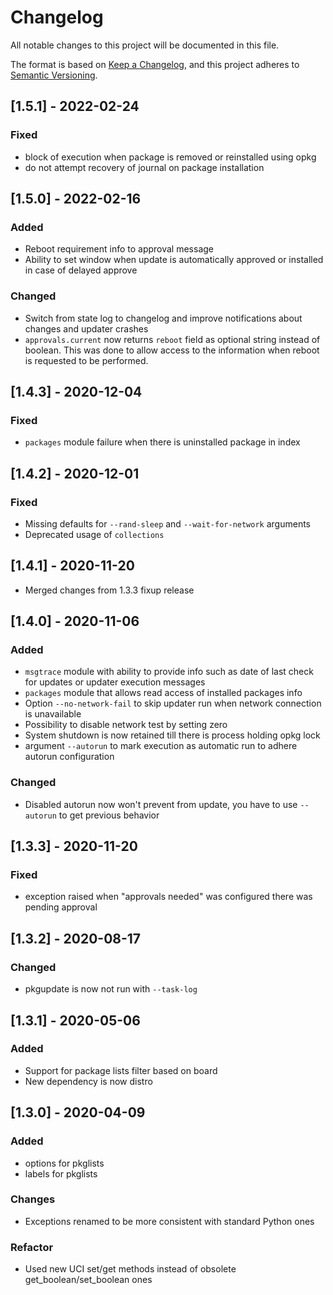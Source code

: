 # Changelog
All notable changes to this project will be documented in this file.

The format is based on [Keep a Changelog](https://keepachangelog.com/en/1.0.0/),
and this project adheres to [Semantic Versioning](https://semver.org/spec/v2.0.0.html).

## [1.5.1] - 2022-02-24
### Fixed
- block of execution when package is removed or reinstalled using opkg
- do not attempt recovery of journal on package installation


## [1.5.0] - 2022-02-16
### Added
- Reboot requirement info to approval message
- Ability to set window when update is automatically approved or installed in
  case of delayed approve

### Changed
- Switch from state log to changelog and improve notifications about changes and
  updater crashes
- `approvals.current` now returns `reboot` field as optional string instead of
  boolean. This was done to allow access to the information when reboot is
  requested to be performed.


## [1.4.3] - 2020-12-04
### Fixed
- `packages` module failure when there is uninstalled package in index


## [1.4.2] - 2020-12-01
### Fixed
- Missing defaults for `--rand-sleep` and `--wait-for-network` arguments
- Deprecated usage of `collections`


## [1.4.1] - 2020-11-20
- Merged changes from 1.3.3 fixup release


## [1.4.0] - 2020-11-06
### Added
- `msgtrace` module with ability to provide info such as date of last check for
  updates or updater execution messages
- `packages` module that allows read access of installed packages info
- Option `--no-network-fail` to skip updater run when network connection is
  unavailable
- Possibility to disable network test by setting zero
- System shutdown is now retained till there is process holding opkg lock
- argument `--autorun` to mark execution as automatic run to adhere autorun
  configuration

### Changed
- Disabled autorun now won't prevent from update, you have to use `--autorun` to
  get previous behavior


## [1.3.3] - 2020-11-20
### Fixed
- exception raised when "approvals needed" was configured there was pending
  approval

## [1.3.2] - 2020-08-17
### Changed
- pkgupdate is now not run with `--task-log`


## [1.3.1] - 2020-05-06
### Added
- Support for package lists filter based on board
- New dependency is now distro


## [1.3.0] - 2020-04-09
### Added
- options for pkglists
- labels for pkglists

### Changes
- Exceptions renamed to be more consistent with standard Python ones

### Refactor
- Used new UCI set/get methods instead of obsolete get_boolean/set_boolean ones
